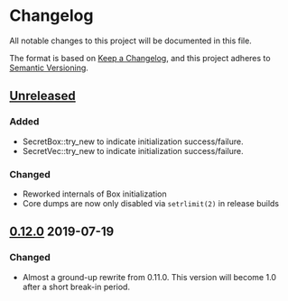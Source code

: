 # Changelog
All notable changes to this project will be documented in this file.

The format is based on [Keep a Changelog](https://keepachangelog.com/en/1.0.0/),
and this project adheres to [Semantic Versioning](https://semver.org/spec/v2.0.0.html).

## [Unreleased]

### Added
- SecretBox::try_new to indicate initialization success/failure.
- SecretVec::try_new to indicate initialization success/failure.

### Changed
- Reworked internals of Box initialization
- Core dumps are now only disabled via `setrlimit(2)` in release builds

## [0.12.0] 2019-07-19

### Changed
- Almost a ground-up rewrite from 0.11.0. This version will become 1.0
  after a short break-in period.

[Unreleased]: https://github.com/stouset/secrets/compare/v0.12.0...HEAD
[0.12.0]:     https://github.com/stouset/secrets/compare/v0.11.1...v0.12.0
